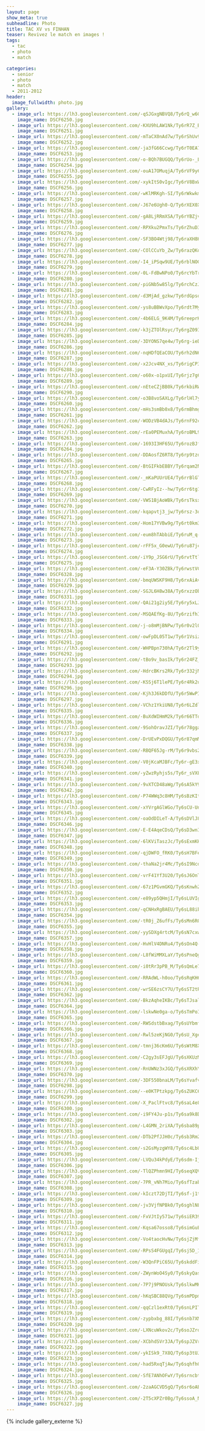 ```yaml
---
layout: page
show_meta: true
subheadline: Photo
title: TAC XV vs FINHAN
teaser: Revivez le match en images !
tags:
  - tac
  - photo
  - match

categories:
  - senior
  - photo
  - match
  - 2011-2012
header:
  image_fullwidth: photo.jpg
gallery:
  - image_url: https://lh3.googleusercontent.com/-qSJGxgNBVQ8/Ty6rQ_w6G2I/AAAAAAAAUCA/zep0NrJ5XjkMg4e9QH9sXmtt_0UqVRTSgCHM
    image_name: DSCF6250.jpg
  - image_url: https://lh3.googleusercontent.com/-KXU9hLAW1Nk/Ty6rR7Z_BcI/AAAAAAAAUCA/a5bhOJpKJyo6WXQFMdhKwPAiwbH4sEPawCHM
    image_name: DSCF6251.jpg
  - image_url: https://lh3.googleusercontent.com/-mTaCX0nAd7w/Ty6rShUv9QI/AAAAAAAAUCA/FN9Z4Hh6aVUbBz3rnq5y-_diPPAVZo0ZwCHM
    image_name: DSCF6252.jpg
  - image_url: https://lh3.googleusercontent.com/-ja3fG66Ccwg/Ty6rT0EA7AI/AAAAAAAAUCA/EcHp9J9yh9cXZvkx8ldrqTMXoVsIsXcWACHM
    image_name: DSCF6253.jpg
  - image_url: https://lh3.googleusercontent.com/-o-BQh7BUGQQ/Ty6rUo-_LfI/AAAAAAAAUCA/w03RGrKff_oAFEnuV82IitXh8dsejYbwQCHM
    image_name: DSCF6254.jpg
  - image_url: https://lh3.googleusercontent.com/-ouA17OMuqjA/Ty6rVF9y6aI/AAAAAAAAUCA/q1RMBs6pP_4L0QGVxp9lbL1TlREDn7EkgCHM
    image_name: DSCF6255.jpg
  - image_url: https://lh3.googleusercontent.com/-xykItS0vIgc/Ty6rV8BxWsI/AAAAAAAAUCA/-EFC26flMWUq0DIKgpNil7yz2zlWLYjEACHM
    image_name: DSCF6256.jpg
  - image_url: https://lh3.googleusercontent.com/-wKlMRKgh-SI/Ty6rWkwkmxI/AAAAAAAAUCA/0kjo_5AjTF0YEuMvF7itLR383fS_8pe4QCHM
    image_name: DSCF6257.jpg
  - image_url: https://lh3.googleusercontent.com/-J67e6Ugh0-Q/Ty6rXEX0XVI/AAAAAAAAUCA/oV-zOeZJgsQsOrBxbw_OOAM4TJkOzZgBACHM
    image_name: DSCF6258.jpg
  - image_url: https://lh3.googleusercontent.com/-gA8LjRRmXSA/Ty6rYBZjv3I/AAAAAAAAUCA/80t5d9yzMTod7uQpZo47ynpi9ggHu-1eQCHM
    image_name: DSCF6259.jpg
  - image_url: https://lh3.googleusercontent.com/-RPXku2PmxTs/Ty6rZhuD3KI/AAAAAAAAUCA/qS2q7mElCbcYhcWTPV1EQTfF0YJ-ZXyWACHM
    image_name: DSCF6276.jpg
  - image_url: https://lh3.googleusercontent.com/-SF3BO4Wtj98/Ty6raXH8H9I/AAAAAAAAUCA/KLNFLiu9clA9lIfKR9yvm4l3cYoiGpP2gCHM
    image_name: DSCF6277.jpg
  - image_url: https://lh3.googleusercontent.com/-COlCCuYb_Zw/Ty6razQKqzI/AAAAAAAAUCA/m5v573V-NB8Xq3fVZpYkobOhORgQ6sQKQCHM
    image_name: DSCF6278.jpg
  - image_url: https://lh3.googleusercontent.com/-I4_iPSqw9UE/Ty6rblNOGZI/AAAAAAAAUCA/TCHZs4DrFb0_rZQPWs3o6nE_1WJ3zaJ6ACHM
    image_name: DSCF6279.jpg
  - image_url: https://lh3.googleusercontent.com/-0L-FdBwNPo0/Ty6rcYbTrZI/AAAAAAAAUCA/eQDHWtJWXDcqkOflkrIYmyPZJzdE9MWcgCHM
    image_name: DSCF6280.jpg
  - image_url: https://lh3.googleusercontent.com/-piGNb5w85lg/Ty6rchCzJEI/AAAAAAAAUCA/n-1mEpNuS2E5Cb9FpLvCjAnhB6ISXZYFwCHM
    image_name: DSCF6281.jpg
  - image_url: https://lh3.googleusercontent.com/-d3MjAd_gzkw/Ty6rdGpsqAI/AAAAAAAAUCA/iebXBmY0d2ES7tM2Y8rYKXsUIfCxDMSuwCHM
    image_name: DSCF6282.jpg
  - image_url: https://lh3.googleusercontent.com/-ys8uBBWvXpo/Ty6rdt7My3I/AAAAAAAAUCA/YsSGA-SOvBc_XSikjkWgCccWqSYVevlEwCHM
    image_name: DSCF6283.jpg
  - image_url: https://lh3.googleusercontent.com/-4b6ELG_9K4M/Ty6reeprKJI/AAAAAAAAUCA/ikhFBZdXhVEKgYM-v_vApUfm0jwKQLr-ACHM
    image_name: DSCF6284.jpg
  - image_url: https://lh3.googleusercontent.com/-k3jZTOlRsyc/Ty6rgZ09I-I/AAAAAAAAUCA/NV7GU-pXYgUjHym7ZuKzWoX472qC4f0JACHM
    image_name: DSCF6285.jpg
  - image_url: https://lh3.googleusercontent.com/-3DYONS7qe4w/Ty6rg-ieDVI/AAAAAAAAUCA/7Z4oPen4k0McF3aZ156leH6tfTtsuqUZwCHM
    image_name: DSCF6286.jpg
  - image_url: https://lh3.googleusercontent.com/-nqHDfQEaCOU/Ty6rh2dN68I/AAAAAAAAUCA/xp62pCcrTekUH_8eR8bvTZbNxoWUhrZXACHM
    image_name: DSCF6287.jpg
  - image_url: https://lh3.googleusercontent.com/-x2Jcv4NX_xs/Ty6rigCP3_I/AAAAAAAAUCA/h0yyB86-PQACRnDVP54YQTLj1Wqjgv5EgCHM
    image_name: DSCF6288.jpg
  - image_url: https://lh3.googleusercontent.com/-o60x-o1pxUI/Ty6rjz7g6gI/AAAAAAAAUCA/e1WXpaB-mMUZnIPtSAkz1tMx_IvCGmMYACHM
    image_name: DSCF6289.jpg
  - image_url: https://lh3.googleusercontent.com/-nEteCZjBB0k/Ty6rkbiRWcI/AAAAAAAAUCA/AmQBx5L3RcsKtcNnhVwgYdrz6ccxxJlGgCHM
    image_name: DSCF6290.jpg
  - image_url: https://lh3.googleusercontent.com/-o3B8voSAXLg/Ty6rlHl7yuI/AAAAAAAAUCA/4Uf4Vk8i3b0eZnP7RnlCVi6HWwalyb8cwCHM
    image_name: DSCF6260.jpg
  - image_url: https://lh3.googleusercontent.com/-mHs3smBb0x8/Ty6rmBhmgoI/AAAAAAAAUCA/dxUyTEhtgc4sjC3pxCN-MpQQeqS3W9PEgCHM
    image_name: DSCF6261.jpg
  - image_url: https://lh3.googleusercontent.com/-WODzVB4dAJs/Ty6rnF92c6I/AAAAAAAAUCA/9zL2FADSSJkLGBM6824c92XLuwuz0qSoACHM
    image_name: DSCF6262.jpg
  - image_url: https://lh3.googleusercontent.com/-rEa0PEMuxhA/Ty6roBML9ZI/AAAAAAAAUCA/K4zXp_RYjVcjvSa9vbf0uvQYR4f3gvrWACHM
    image_name: DSCF6263.jpg
  - image_url: https://lh3.googleusercontent.com/-1693I3HF65U/Ty6rozBJf8I/AAAAAAAAUCA/olbXrimatMsFamN4NC2FZp_LxYapPO72QCHM
    image_name: DSCF6264.jpg
  - image_url: https://lh3.googleusercontent.com/-DDAosfZ6RT8/Ty6rp9tzdmI/AAAAAAAAUCA/clItx-1mRFUBZIkMXzAga7JnOi4vcu-JgCHM
    image_name: DSCF6265.jpg
  - image_url: https://lh3.googleusercontent.com/-BtGIFkbEBBY/Ty6rqam2NrI/AAAAAAAAUCA/jAp4Yz3bqowSRI0p5SxR_i3VuKrlqrZSQCHM
    image_name: DSCF6267.jpg
  - image_url: https://lh3.googleusercontent.com/-_mKaPUUrUE4/Ty6rrBlGTxI/AAAAAAAAUCA/8TS0yZmBs74B49pZ8bbuZodQ0ErwDbMYgCHM
    image_name: DSCF6268.jpg
  - image_url: https://lh3.googleusercontent.com/-CwRFyIz--hw/Ty6rr6tg1HI/AAAAAAAAUCA/UEMFxtjbbkM7Rv5qLbVfnid8eqAi_i1UwCHM
    image_name: DSCF6269.jpg
  - image_url: https://lh3.googleusercontent.com/-VWS1BjAoWBk/Ty6rsTksx4I/AAAAAAAAUCA/lk7p-FB2vG4N-XGNXf2KEutpyzBTxpgYACHM
    image_name: DSCF6270.jpg
  - image_url: https://lh3.googleusercontent.com/-kqapvtj3_jw/Ty6rsz-3q1I/AAAAAAAAUCA/jnX6ZESJ7G4RNt4IrwmayebGQKXf07NFgCHM
    image_name: DSCF6271.jpg
  - image_url: https://lh3.googleusercontent.com/-Hom17YVBw9g/Ty6rt0km3pI/AAAAAAAAUCA/SclMwwabMBsQs1I-5zHyMel1SoFENWPZQCHM
    image_name: DSCF6272.jpg
  - image_url: https://lh3.googleusercontent.com/-eum8hTAbbiE/Ty6ruM_q-CI/AAAAAAAAUCA/5dy9Yu_5lQE7zs0s4YjvuU5mChkiDSUqQCHM
    image_name: DSCF6273.jpg
  - image_url: https://lh3.googleusercontent.com/-rFF5x_G0ewU/Ty6ru87jcmI/AAAAAAAAUCA/OLoDR9llnBofAEFT4PAGG5xpxFlyBYVdQCHM
    image_name: DSCF6274.jpg
  - image_url: https://lh3.googleusercontent.com/-iY9p_JSG6rU/Ty6rvtTtlZI/AAAAAAAAUCA/bTuGqQrWyZUM2rb7l875dkainqNkWiUBACHM
    image_name: DSCF6275.jpg
  - image_url: https://lh3.googleusercontent.com/-eF3A-Y30ZBk/Ty6rwstVCPI/AAAAAAAAUCA/PquSMM_TW_A6njxrUuBBX0fKpWh1LPa9ACHM
    image_name: DSCF6328.jpg
  - image_url: https://lh3.googleusercontent.com/-bmqUWSKF9H8/Ty6rxAiAvHI/AAAAAAAAUCA/Z_moJdymZtobrjEP9BmOb_K2CvO4z8JQwCHM
    image_name: DSCF6329.jpg
  - image_url: https://lh3.googleusercontent.com/-SGJL6H8w38A/Ty6rxzzObNI/AAAAAAAAUCA/liCVSmHfnZIsmlcjRwiAuqW8yxbhOWZJwCHM
    image_name: DSCF6331.jpg
  - image_url: https://lh3.googleusercontent.com/-QAi21g2iy5E/Ty6ry5xLJkI/AAAAAAAAUCA/1-dlOiluvDQUfApEPzsFIKbsiDTi4SFUgCHM
    image_name: DSCF6332.jpg
  - image_url: https://lh3.googleusercontent.com/-MSQAEfKg-8U/Ty6rzifhIHI/AAAAAAAAUCA/GuCvVl_MMsMeLROs2gXQViK5Ytaj78CYQCHM
    image_name: DSCF6333.jpg
  - image_url: https://lh3.googleusercontent.com/-j-o8mMjBNPw/Ty6r0v2lOuI/AAAAAAAAUCA/PwqKrXfWZfMX56JmzMz_B7ZthsR_IAzDQCHM
    image_name: DSCF6334.jpg
  - image_url: https://lh3.googleusercontent.com/-owFpDL05T1w/Ty6r1VsizdI/AAAAAAAAUCA/uG_pJGFSs9I76VNz2weGrjPv9gZNJFWhQCHM
    image_name: DSCF6291.jpg
  - image_url: https://lh3.googleusercontent.com/-WHPBpn730hA/Ty6r2Tl9yII/AAAAAAAAUCA/TKbqHML-Cz8JtADyskRDqlakJTKUT15hwCHM
    image_name: DSCF6292.jpg
  - image_url: https://lh3.googleusercontent.com/-tBo9v_basIk/Ty6r24FZ_SI/AAAAAAAAUCA/S9SvDBEQl6Qsc5brUh_m3ij93vPhoRsawCHM
    image_name: DSCF6293.jpg
  - image_url: https://lh3.googleusercontent.com/-HdrcBKrs2Rk/Ty6r332jMCI/AAAAAAAAUCA/GVe0PBYE9g4McbncV_FKTgPSSQd45HfLgCHM
    image_name: DSCF6294.jpg
  - image_url: https://lh3.googleusercontent.com/-KSSj6T1lePE/Ty6r4Rk2uTI/AAAAAAAAUCA/wNZq7wT2nooDTn7-r9ha1xubMUbmZtrPACHM
    image_name: DSCF6296.jpg
  - image_url: https://lh3.googleusercontent.com/-Kjh3J6kDDfU/Ty6r5WwPIPI/AAAAAAAAUCA/8FQDeMCZ4-0K4u53DI83oX7ys3SRptuUQCHM
    image_name: DSCF6297.jpg
  - image_url: https://lh3.googleusercontent.com/-VChz1YkiUN8/Ty6r6LZdlDI/AAAAAAAAUCA/rKhofibBD5oH8TIcSZwRNUZ1eUrm49gdQCHM
    image_name: DSCF6335.jpg
  - image_url: https://lh3.googleusercontent.com/-BuXdWIHmM2k/Ty6r66TTdmI/AAAAAAAAUCA/rtNjXhTpPX4Kif_pMCDFYdU8cMAsX45rQCHM
    image_name: DSCF6336.jpg
  - image_url: https://lh3.googleusercontent.com/-9SohOravJZI/Ty6r78ggaTI/AAAAAAAAUCA/dJqqL06tLdkRygjuE_5HRzCGuRQN5ew3wCHM
    image_name: DSCF6337.jpg
  - image_url: https://lh3.googleusercontent.com/-DrUEvPxDQGU/Ty6r87qmM6I/AAAAAAAAUCA/5UPcgBwBhR0-oZmB0nhtQcNrOk4-4-l_wCHM
    image_name: DSCF6338.jpg
  - image_url: https://lh3.googleusercontent.com/-RBQF65Jg-rM/Ty6r9vbs2GI/AAAAAAAAUCA/KsfmFc-YHn0zgC-C9k9ntVVU2fmh7kBZgCHM
    image_name: DSCF6339.jpg
  - image_url: https://lh3.googleusercontent.com/-V0jKcaMJBFc/Ty6r-gE3xtI/AAAAAAAAUCA/9xx1u9n9zpoIb8oyD4fv2ViNGryJI7yZQCHM
    image_name: DSCF6340.jpg
  - image_url: https://lh3.googleusercontent.com/-yZwzRyhjs5s/Ty6r_sVXLGI/AAAAAAAAUCA/mWFcdxv7DisnhUrtwGnam146tX3Zm7ptACHM
    image_name: DSCF6341.jpg
  - image_url: https://lh3.googleusercontent.com/-9vXTCD48aWg/Ty6sA5kY9OI/AAAAAAAAUCA/ECEVG5gnGMU9Ibs5IOcYBQtDrPsbb3iLwCHM
    image_name: DSCF6342.jpg
  - image_url: https://lh3.googleusercontent.com/-P74WWq3c8HM/Ty6sBzKItQI/AAAAAAAAUCA/e4fMVlzhXoUr9ePjCGwsfeSzknkXKkF9gCHM
    image_name: DSCF6343.jpg
  - image_url: https://lh3.googleusercontent.com/-xYVrgAGlWGo/Ty6sCU-UnpI/AAAAAAAAUCA/zi5KPCfuWiUe9oTBkzQOHzK3SwAGSGOIwCHM
    image_name: DSCF6345.jpg
  - image_url: https://lh3.googleusercontent.com/-oaOdDILeT-A/Ty6sDVlJ8nI/AAAAAAAAUCA/sMbJ4ADTNVMWGdRoxkjYuowELRhnuEClwCHM
    image_name: DSCF6346.jpg
  - image_url: https://lh3.googleusercontent.com/-E-E4AqeCDsQ/Ty6sD3wnIWI/AAAAAAAAUCA/0Yb6eb3GzRkl3IVfbOHZ51ndWjxJqE5DACHM
    image_name: DSCF6347.jpg
  - image_url: https://lh3.googleusercontent.com/-6lKViTaszJc/Ty6sExmKHJI/AAAAAAAAUCA/ekliBrEpj_oUTDkCfxViKxF9W6dnOBcaACHM
    image_name: DSCF6348.jpg
  - image_url: https://lh3.googleusercontent.com/-qjDWFO_fRK0/Ty6sH7BFe2I/AAAAAAAAUCA/8mSD4C1pFIEXJPp4rxlqxoIG981h5I6ZQCHM
    image_name: DSCF6349.jpg
  - image_url: https://lh3.googleusercontent.com/-thaNa2jr4Mc/Ty6sI9NcdbI/AAAAAAAAUCA/BHOkLbfcU6QQtJyKwOdsxFRbPb9uUDtxwCHM
    image_name: DSCF6350.jpg
  - image_url: https://lh3.googleusercontent.com/-vrF41Yf3U20/Ty6sJ6OnTtI/AAAAAAAAUCA/xGs0IoFWcecFyY6tgwkeH0F3CgfGdB33ACHM
    image_name: DSCF6351.jpg
  - image_url: https://lh3.googleusercontent.com/-67z1PGvmGKQ/Ty6sKnwhZFI/AAAAAAAAUCA/_Lwel_L4-fkBFt7bLhHow7MnQdhjcTatACHM
    image_name: DSCF6352.jpg
  - image_url: https://lh3.googleusercontent.com/-e89yp5QHmjI/Ty6sLUVIgKI/AAAAAAAAUCA/54A1Y_7oyOIF9xT-oOEJ7qGxNTrGJLz7QCHM
    image_name: DSCF6353.jpg
  - image_url: https://lh3.googleusercontent.com/-qCNHxRgBAEU/Ty6sL88ibmI/AAAAAAAAUCA/51i6hLsgbUwj1nQDCpAQWxFmla6VivmaQCHM
    image_name: DSCF6354.jpg
  - image_url: https://lh3.googleusercontent.com/-tR0j_Z6ufFs/Ty6sMn6RQeI/AAAAAAAAUCA/tk53XqE7R9wF45zS4aFqWRMTb10BofdPwCHM
    image_name: DSCF6355.jpg
  - image_url: https://lh3.googleusercontent.com/-yySDXg4rtcM/Ty6sN7cxwhI/AAAAAAAAUCA/lC8dClWX5vIXfsFkfjFgtefAZJRGInbKwCHM
    image_name: DSCF6357.jpg
  - image_url: https://lh3.googleusercontent.com/-HvHlV4DNRu4/Ty6sOn4Q-iI/AAAAAAAAUCA/wN72KPUt4lcD_6r8CaCwdcANtQ9HRlWGQCHM
    image_name: DSCF6358.jpg
  - image_url: https://lh3.googleusercontent.com/-L8fWiMMXLaY/Ty6sPneQghI/AAAAAAAAUCA/msx61Nq4JuQ_xukbeFaF5nZF22VDY0iQQCHM
    image_name: DSCF6359.jpg
  - image_url: https://lh3.googleusercontent.com/-i0tRr3pPB_M/Ty6sQmLe7BI/AAAAAAAAUCA/4NHuW8WI27MqAddzm_dKXDh0VE3ZbssNwCHM
    image_name: DSCF6360.jpg
  - image_url: https://lh3.googleusercontent.com/-RRAdWL-h0oo/Ty6sRqKH6GI/AAAAAAAAUCA/iQZPFMc_4C4VudUiR47t5C3ZZ0QoCknCACHM
    image_name: DSCF6361.jpg
  - image_url: https://lh3.googleusercontent.com/-wrSE6zsCY7U/Ty6sST2tRlI/AAAAAAAAUCA/QPpGBRJgqvoWvM1Q47b-ee_gVeTnij8uACHM
    image_name: DSCF6362.jpg
  - image_url: https://lh3.googleusercontent.com/-BkzAqheIKBc/Ty6sTJsal-I/AAAAAAAAUCA/xI4fCkDTfJsY7L01WAjmV8Yse6IpkrStgCHM
    image_name: DSCF6364.jpg
  - image_url: https://lh3.googleusercontent.com/-lskwNe0ga-o/Ty6sTmPoIJI/AAAAAAAAUCA/rgXDwmlM3VE__JHllRMrVdfGb79VwbGSgCHM
    image_name: DSCF6365.jpg
  - image_url: https://lh3.googleusercontent.com/-RWSdstbBxag/Ty6sUYbmf8I/AAAAAAAAUCA/_JXUG-i01AsRDCFUS_2fvAsmPMSQUA8QACHM
    image_name: DSCF6366.jpg
  - image_url: https://lh3.googleusercontent.com/-Rwl5zeKjNG0/Ty6sU_XgeUI/AAAAAAAAUCA/vGpF5MDppBEMmGJLzdgCG1riH81v9P-wQCHM
    image_name: DSCF6367.jpg
  - image_url: https://lh3.googleusercontent.com/-tmnj36cKm6U/Ty6sWtM8XvI/AAAAAAAAUCA/uOnEuXVdAmIz2IprO0TOFG49ea1oyoGtQCHM
    image_name: DSCF6368.jpg
  - image_url: https://lh3.googleusercontent.com/-C2gy3sEFJgU/Ty6sXKUzMaI/AAAAAAAAUCA/BeJukj5M7_4oZEaptoxSGrsGc728dkVqwCHM
    image_name: DSCF6369.jpg
  - image_url: https://lh3.googleusercontent.com/-RnUWNz3xJGQ/Ty6sXRXhYMI/AAAAAAAAUCA/sQ3pxQKAhMMouIcg5U-hNUDm23OClY6LQCHM
    image_name: DSCF6370.jpg
  - image_url: https://lh3.googleusercontent.com/-3DF550bnaLM/Ty6sYvafvpI/AAAAAAAAUCA/mrPzytY4W3INq6e64diXexivuFtPuP8AgCHM
    image_name: DSCF6298.jpg
  - image_url: https://lh3.googleusercontent.com/--e0KTPtzkpg/Ty6sZUKC6zI/AAAAAAAAUCA/1SoQLcyLPfgQQT__W9TpqoaQIL9DkrdRgCHM
    image_name: DSCF6299.jpg
  - image_url: https://lh3.googleusercontent.com/-X_PaclFtvc8/Ty6saL4e8RI/AAAAAAAAUCA/TAE-NfvoR0w7ono-MKoJvwpoBmd-I_pKwCHM
    image_name: DSCF6300.jpg
  - image_url: https://lh3.googleusercontent.com/-i9FY4Ju-p1s/Ty6sa9k8DHI/AAAAAAAAUCA/Kbh823y8Bd8siT13nojVjuGRPSYQwAivQCHM
    image_name: DSCF6302.jpg
  - image_url: https://lh3.googleusercontent.com/-L4GMN_2riXA/Ty6sba89pvI/AAAAAAAAUCA/lBfCvHSFrkEv0lQYcJWkAK6KsSxrbCEjgCHM
    image_name: DSCF6303.jpg
  - image_url: https://lh3.googleusercontent.com/-DTb2PfJJH0c/Ty6sb3Rm2gI/AAAAAAAAUCA/8aGoMesvdYomdQhRp6WTtfBUbd7TXKf6QCHM
    image_name: DSCF6304.jpg
  - image_url: https://lh3.googleusercontent.com/-s2GsMyzgWY8/Ty6sc4LbUKI/AAAAAAAAUCA/87tYBTP4VrsenSqv2hSE5mgcNrm1Jij9wCHM
    image_name: DSCF6305.jpg
  - image_url: https://lh3.googleusercontent.com/-LVQu34kPdyE/Ty6sdm-IjFI/AAAAAAAAUCA/cbDLgBv53VMbUg75homqCcwLfV1kNW_1ACHM
    image_name: DSCF6306.jpg
  - image_url: https://lh3.googleusercontent.com/-TlQZPhmn9HI/Ty6seqXQVqI/AAAAAAAAUCA/AENtsXzT-aQNGJz-jzUjeihWc3UZR_sdwCHM
    image_name: DSCF6307.jpg
  - image_url: https://lh3.googleusercontent.com/-7PR_vNh7Mio/Ty6sfTzabZI/AAAAAAAAUCA/savN5InotaY1d36xJoI9z7kxyQqRXHuFACHM
    image_name: DSCF6308.jpg
  - image_url: https://lh3.googleusercontent.com/-kIczt72DjTI/Ty6sf-j1tjI/AAAAAAAAUCA/yZ_7IZM560UfErJu4kErad3YxwiK62wnwCHM
    image_name: DSCF6309.jpg
  - image_url: https://lh3.googleusercontent.com/-jv3VjfNPBk0/Ty6sghlNLuI/AAAAAAAAUCA/4DicEOC54ZUhWQ_DkOiW8uYTIlLc2z_WACHM
    image_name: DSCF6310.jpg
  - image_url: https://lh3.googleusercontent.com/-FxVJtIy571w/Ty6siER39rI/AAAAAAAAUCA/BPfVYBRDmRQ1t6scOtNQxuGtWbP0FUx_wCHM
    image_name: DSCF6311.jpg
  - image_url: https://lh3.googleusercontent.com/-Kqsa67osso8/Ty6simGuE6I/AAAAAAAAUCA/uLH1ebD28UkoDDTZAWcoGaITQ18RJyapwCHM
    image_name: DSCF6312.jpg
  - image_url: https://lh3.googleusercontent.com/-Vo4taocHvNw/Ty6sjZjMfGI/AAAAAAAAUCA/Ws95NUCpRV4GUj_6Ru5xz65E6K5ivwPPwCHM
    image_name: DSCF6313.jpg
  - image_url: https://lh3.googleusercontent.com/-RPsS4FGUgqI/Ty6sj5D_19I/AAAAAAAAUCA/lcllu9bw7zY83o4aovmjxWoXXlhr_C0ZACHM
    image_name: DSCF6314.jpg
  - image_url: https://lh3.googleusercontent.com/-W3QnFPiC65U/Ty6skddFiAI/AAAAAAAAUCA/HLIXP62EkU4mz-_yFGYdxMwqDQyAfczZwCHM
    image_name: DSCF6315.jpg
  - image_url: https://lh3.googleusercontent.com/-ZWynWoO4Sy0/Ty6skyQasRI/AAAAAAAAUCA/HsYuwhzsvM4g7TdAt-r4Zfjc4kP_942JQCHM
    image_name: DSCF6316.jpg
  - image_url: https://lh3.googleusercontent.com/-7P7j9PNOUsk/Ty6slkwMKEI/AAAAAAAAUCA/-coFJyu618IqQaHcAjxajMJhbbyB-HI9ACHM
    image_name: DSCF6317.jpg
  - image_url: https://lh3.googleusercontent.com/-hKqSBC88QVg/Ty6smPDpm2I/AAAAAAAAUCA/joHlC8VzbWYKEM2lBWsFhPGXC5MeYyO_gCHM
    image_name: DSCF6318.jpg
  - image_url: https://lh3.googleusercontent.com/-qqCzl1exRt0/Ty6snLPITvI/AAAAAAAAUCA/3z4C47qKR3Y2agCf4xQXa4aIn8l5bOEHgCHM
    image_name: DSCF6319.jpg
  - image_url: https://lh3.googleusercontent.com/-zypbxbg_88I/Ty6snb7XMtI/AAAAAAAAUCA/wacXPsfXGqcVQisF7VDXJTmdmABbL5uWwCHM
    image_name: DSCF6320.jpg
  - image_url: https://lh3.googleusercontent.com/-LXNcuWkov2c/Ty6soJZrqII/AAAAAAAAUCA/OXANiBs6yjcrZVwN-lPmHtYDwJgLdZPnACHM
    image_name: DSCF6321.jpg
  - image_url: https://lh3.googleusercontent.com/-XCbhdSVr3JA/Ty6spJZVrPI/AAAAAAAAUCA/YshkziHiOlgfyK5crHpmN0wsyw_GkLLrwCHM
    image_name: DSCF6322.jpg
  - image_url: https://lh3.googleusercontent.com/-ykISk9_7X8Q/Ty6sp3tUJ8I/AAAAAAAAUCA/NDtN_Z-H5t0oWM8_UjK2_yruaa8ZeRh-wCHM
    image_name: DSCF6323.jpg
  - image_url: https://lh3.googleusercontent.com/-had5RxqTjAw/Ty6sqhfhGmI/AAAAAAAAUCA/Gca5ExhgxuEY1Pc6IS116VH3wG5NJwLPQCHM
    image_name: DSCF6324.jpg
  - image_url: https://lh3.googleusercontent.com/-SfE7ANhOFwY/Ty6srncbtGI/AAAAAAAAUCA/K4RsRobq4noj-8KbryE5K1WYSyrPgtKSQCHM
    image_name: DSCF6325.jpg
  - image_url: https://lh3.googleusercontent.com/-2zaAGCVD5gQ/Ty6sr6oABgI/AAAAAAAAUCA/uzaNGfpyBBIy-T1CwrE15npq2KHK6Ks3QCHM
    image_name: DSCF6326.jpg
  - image_url: https://lh3.googleusercontent.com/-2T5cXPZr0Bg/Ty6ssoA_NfI/AAAAAAAAUCA/aEu0X2vO0_ow1DoUuk8KtMBhyb80212OQCHM
    image_name: DSCF6327.jpg
---
```

{% include gallery_externe %}
